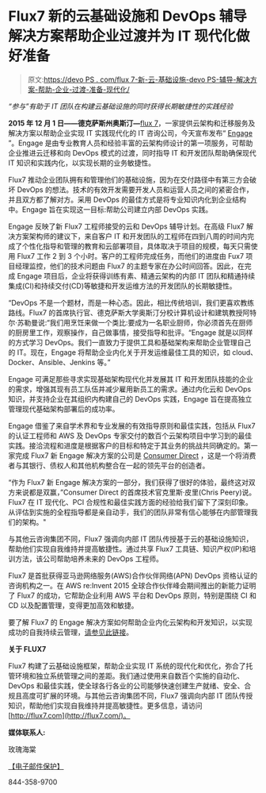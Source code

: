 # Flux7 新的云基础设施和 DevOps 辅导解决方案帮助企业过渡并为 IT 现代化做好准备

> 原文:[https://devo PS . com/flux 7-新-云-基础设施-devo PS-辅导-解决方案-帮助-企业-过渡-准备-现代化/](https://devops.com/flux7-new-cloud-infrastructure-devops-coaching-solution-helps-enterprises-transition-prepare-modernization/)

*“参与”有助于 IT 团队在构建云基础设施的同时获得长期敏捷性的实践经验*

**2015 年 12 月 1 日——德克萨斯州奥斯汀—**[flux 7](http://flux7.com/)，一家提供云架构和迁移服务及解决方案以帮助企业实现 IT 实践现代化的 IT 咨询公司，今天宣布发布“ [Engage](https://www.flux7.com/engage-transition-skills-and-infrastructure-to-the-cloud/) ”。Engage 是由专业教育人员和经验丰富的云架构师设计的第一项服务，可帮助企业推进云迁移和向 DevOps 模式的过渡，同时指导 IT 和开发团队帮助确保现代 IT 知识和实践内化，以实现长期的业务敏捷性。

Flux7 推动企业团队拥有和管理他们的基础设施，因为在交付路径中有第三方会破坏 DevOps 的想法。技术的有效开发需要开发人员和运营人员之间的紧密合作，并且双方都了解对方。采用 DevOps 的最佳方式是将专业知识内化到企业结构中。Engage 旨在实现这一目标:帮助公司建立内部 DevOps 实践。

Engage 反映了新 Flux7 工程师接受的云和 DevOps 辅导计划。在高级 Flux7 解决方案架构师的建议下，来自客户 IT 和开发团队的工程师在四到八周的时间内完成了个性化指导和管理的教育和云部署项目，具体取决于项目的规模，每天只需使用 Flux7 工作 2 到 3 个小时。客户的工程师完成任务，而他们的进度由 Fux7 项目经理监控，他们的技术问题由 Flux7 的主题专家在办公时间回答。因此，在完成 Engage 项目后，企业将获得训练有素、精通云架构的内部 IT 团队和精通持续集成(CI)和持续交付(CD)等敏捷和开发运维方法的开发团队的长期敏捷性。

“DevOps 不是一个题材，而是一种心态。因此，相比传统培训，我们更喜欢教练路线。Flux7 的首席执行官、德克萨斯大学奥斯汀分校计算机设计和建筑教授阿特尔·苏勒曼说:“我们用烹饪来做一个类比:要成为一名职业厨师，你必须首先在厨师的厨房里工作，观察操作，自己做事情，接受指导和批评。“Engage 就是以同样的方式学习 DevOps。我们一直致力于提供工具和基础架构来帮助企业管理自己的 IT。现在，Engage 将帮助企业内化关于开发运维最佳工具的知识，如 cloud、Docker、Ansible、Jenkins 等。”

Engage 可满足那些寻求实现基础架构现代化并发展其 IT 和开发团队技能的企业的需求，增强其现有员工队伍并减少雇用新员工的需求。通过内化云和 DevOps 知识，并支持企业在其组织内构建自己的 DevOps 实践，Engage 旨在提高独立管理现代基础架构部署后的成功率。

Engage 借鉴了来自学术界和专业发展的有效指导原则和最佳实践，包括从 Flux7 的认证工程师和 AWS 及 DevOps 专家交付的数百个云架构项目中学习到的最佳实践。接洽流程和进度是根据客户的目标和特定于其业务的挑战共同确定的。第一家完成 Flux7 新 Engage 解决方案的公司是 [Consumer Direct](https://www.consumerdirect.com/) ，这是一个将消费者与其银行、债权人和其他机构整合在一起的领先平台的创造者。

“作为 Flux7 新 Engage 解决方案的一部分，我们获得了很好的体验，最终这对双方来说都是双赢，”Consumer Direct 的首席技术官克里斯·皮里(Chris Peery)说。Flux7 在 IT 现代化、PCI 合规性和最佳实践方面的经验给我们留下了深刻印象。从评估到实施的全程指导都是亲自动手，我们的团队非常有信心能够在内部管理我们的架构。"

与其他云咨询集团不同，Flux7 强调向内部 IT 团队传授基于云的基础设施知识，帮助他们实现自我维持并提高敏捷性。通过共享 Flux7 工具链、知识产权(IP)和培训方法，该公司帮助培养未来的 DevOps 工程师。

Flux7 是首批获得亚马逊网络服务(AWS)合作伙伴网络(APN) DevOps 资格认证的咨询机构之一。在 AWS re:Invent 2015 全球合作伙伴峰会期间推出的新能力证明了 Flux7 的成功，它帮助企业利用 AWS 平台和 DevOps 原则，特别是围绕 CI 和 CD 以及配置管理，变得更加高效和敏捷。

要了解 Flux7 的 Engage 解决方案如何帮助企业内化云架构和开发知识，以实现成功的自我持续云管理，[请参见此链接](https://www.flux7.com/engage-transition-skills-and-infrastructure-to-the-cloud/)。

**关于 FLUX7**

Flux7 构建了云基础设施框架，帮助企业实现 IT 系统的现代化和优化，弥合了托管环境和独立系统管理之间的差距。我们通过使用来自数百个实施的自动化、DevOps 和最佳实践，使全球各行各业的公司能够快速创建生产就绪、安全、合规且高度可扩展的环境。与其他云咨询集团不同，Flux7 强调向内部 IT 团队传授知识，帮助他们实现自我维持并提高敏捷性。更多信息，请访问[http://flux7.com](http://flux7.com/)。

**媒体联系人:**

玫瑰海棠

[【电子邮件保护】](/cdn-cgi/l/email-protection)

844-358-9700